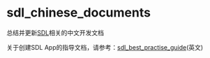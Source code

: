 # sdl_chinese_documents

总结并更新[SDL](http://www.smartdevicelink.com/)相关的中文开发文档

关于创建SDL App的指导文档，请参考：[sdl_best_practise_guide](https://github.com/smartdevicelink/sdl_best_practices_guide/tree/master/docs)(英文)
